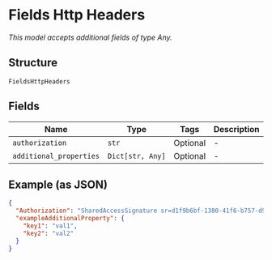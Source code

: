 
# Fields Http Headers

*This model accepts additional fields of type Any.*

## Structure

`FieldsHttpHeaders`

## Fields

| Name | Type | Tags | Description |
|  --- | --- | --- | --- |
| `authorization` | `str` | Optional | - |
| `additional_properties` | `Dict[str, Any]` | Optional | - |

## Example (as JSON)

```json
{
  "Authorization": "SharedAccessSignature sr=d1f9b6bf-1380-41f6-b757-d9805e48392b&sig=EF5tnXClw3MWkb84OkIOUhMH%2FaS1DRD2nXT69QR8RD8%3D&skn=TSCCtoken&se=1648827260410",
  "exampleAdditionalProperty": {
    "key1": "val1",
    "key2": "val2"
  }
}
```

